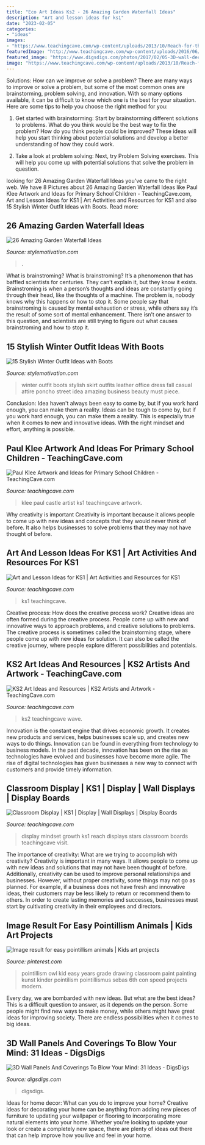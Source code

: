 ```yaml
---
title: "Eco Art Ideas Ks2 - 26 Amazing Garden Waterfall Ideas"
description: "Art and lesson ideas for ks1"
date: "2023-02-05"
categories:
- "ideas"
images:
- "https://www.teachingcave.com/wp-content/uploads/2013/10/Reach-for-the-Stars.jpg"
featuredImage: "http://www.teachingcave.com/wp-content/uploads/2016/06/klee3.jpg"
featured_image: "https://www.digsdigs.com/photos/2017/02/05-3D-wall-decor-with-a-geometric-pattern.jpg"
image: "https://www.teachingcave.com/wp-content/uploads/2013/10/Reach-for-the-Stars.jpg"
---
```



Solutions: How can we improve or solve a problem?
There are many ways to improve or solve a problem, but some of the most common ones are brainstorming, problem solving, and innovation. With so many options available, it can be difficult to know which one is the best for your situation. Here are some tips to help you choose the right method for you:
1. Get started with brainstorming: Start by brainstorming different solutions to problems. What do you think would be the best way to fix the problem? How do you think people could be improved? These ideas will help you start thinking about potential solutions and develop a better understanding of how they could work.

2. Take a look at problem solving: Next, try Problem Solving exercises. This will help you come up with potential solutions that solve the problem in question.

	

		
looking for 26 Amazing Garden Waterfall Ideas you've came to the right web. We have 8 Pictures about 26 Amazing Garden Waterfall Ideas like Paul Klee Artwork and Ideas for Primary School Children - TeachingCave.com, Art and Lesson Ideas for KS1 | Art Activities and Resources for KS1 and also 15 Stylish Winter Outfit Ideas with Boots. Read more:
		
    
## 26 Amazing Garden Waterfall Ideas

<img loading=lazy src="https://www.stylemotivation.com/wp-content/uploads/2013/09/21.jpg" onerror="this.onerror=null;this.src='https://tse3.mm.bing.net/th?id=OIP._xNZAJccOB9peBUhFJ5sBAHaK2&amp;pid=15.1';" alt="26 Amazing Garden Waterfall Ideas">

_Source: stylemotivation.com_

>. 

	

What is brainstroming?
What is brainstroming? It’s a phenomenon that has baffled scientists for centuries. They can’t explain it, but they know it exists. Brainstroming is when a person’s thoughts and ideas are constantly going through their head, like the thoughts of a machine. The problem is, nobody knows why this happens or how to stop it. Some people say that brainstroming is caused by mental exhaustion or stress, while others say it’s the result of some sort of mental enhancement. There isn’t one answer to this question, and scientists are still trying to figure out what causes brainstroming and how to stop it.

    
## 15 Stylish Winter Outfit Ideas With Boots

<img loading=lazy src="https://www.stylemotivation.com/wp-content/uploads/2013/12/15-Stylish-Winter-Outfit-Ideas-with-Boots-7.jpg" onerror="this.onerror=null;this.src='https://tse3.mm.bing.net/th?id=OIP.rcxjgTlWEm5gCzVnarROtgHaK3&amp;pid=15.1';" alt="15 Stylish Winter Outfit Ideas with Boots">

_Source: stylemotivation.com_

>winter outfit boots stylish skirt outfits leather office dress fall casual attire poncho street idea amazing business beauty must piece. 

	

Conclusion: Idea haven't always been easy to come by, but if you work hard enough, you can make them a reality.
Ideas can be tough to come by, but if you work hard enough, you can make them a reality. This is especially true when it comes to new and innovative ideas. With the right mindset and effort, anything is possible.

    
## Paul Klee Artwork And Ideas For Primary School Children - TeachingCave.com

<img loading=lazy src="http://www.teachingcave.com/wp-content/uploads/2016/06/klee3.jpg" onerror="this.onerror=null;this.src='https://tse3.mm.bing.net/th?id=OIP.EriHM7v0i8JHQL-naRnqDgHaKd&amp;pid=15.1';" alt="Paul Klee Artwork and Ideas for Primary School Children - TeachingCave.com">

_Source: teachingcave.com_

>klee paul castle artist ks1 teachingcave artwork. 

	

Why creativity is important
Creativity is important because it allows people to come up with new ideas and concepts that they would never think of before. It also helps businesses to solve problems that they may not have thought of before.

    
## Art And Lesson Ideas For KS1 | Art Activities And Resources For KS1

<img loading=lazy src="https://www.teachingcave.com/wp-content/uploads/2013/11/Art-landscape.jpg" onerror="this.onerror=null;this.src='https://tse1.mm.bing.net/th?id=OIP.7Ov8nWH42tUznv_AKFQeEgAAAA&amp;pid=15.1';" alt="Art and Lesson Ideas for KS1 | Art Activities and Resources for KS1">

_Source: teachingcave.com_

>ks1 teachingcave. 

	

Creative process: How does the creative process work?
Creative ideas are often formed during the creative process. People come up with new and innovative ways to approach problems, and creative solutions to problems. The creative process is sometimes called the brainstorming stage, where people come up with new ideas for solution. It can also be called the creative journey, where people explore different possibilities and potentials.

    
## KS2 Art Ideas And Resources | KS2 Artists And Artwork - TeachingCave.com

<img loading=lazy src="https://www.teachingcave.com/wp-content/uploads/2013/11/paper-art.jpg" onerror="this.onerror=null;this.src='https://tse4.mm.bing.net/th?id=OIP.LOl6s0IVgYYxkSUXP6JgYQHaHW&amp;pid=15.1';" alt="KS2 Art Ideas and Resources | KS2 Artists and Artwork - TeachingCave.com">

_Source: teachingcave.com_

>ks2 teachingcave wave. 

	

Innovation is the constant engine that drives economic growth. It creates new products and services, helps businesses scale up, and creates new ways to do things. Innovation can be found in everything from technology to business models. In the past decade, innovation has been on the rise as technologies have evolved and businesses have become more agile. The rise of digital technologies has given businesses a new way to connect with customers and provide timely information.

    
## Classroom Display | KS1 | Display | Wall Displays | Display Boards

<img loading=lazy src="https://www.teachingcave.com/wp-content/uploads/2013/10/Reach-for-the-Stars.jpg" onerror="this.onerror=null;this.src='https://tse3.mm.bing.net/th?id=OIP.qWDK_pH1WoHC9DQ79izVgwHaHa&amp;pid=15.1';" alt="Classroom Display | KS1 | Display | Wall Displays | Display Boards">

_Source: teachingcave.com_

>display mindset growth ks1 reach displays stars classroom boards teachingcave visit. 

	

The importance of creativity: What are we trying to accomplish with creativity?
Creativity is important in many ways. It allows people to come up with new ideas and solutions that may not have been thought of before. Additionally, creativity can be used to improve personal relationships and businesses. However, without proper creativity, some things may not go as planned. For example, if a business does not have fresh and innovative ideas, their customers may be less likely to return or recommend them to others. In order to create lasting memories and successes, businesses must start by cultivating creativity in their employees and directors.

    
## Image Result For Easy Pointillism Animals | Kids Art Projects

<img loading=lazy src="https://i.pinimg.com/736x/70/5e/49/705e490c3f35b15162484baf35eea20a.jpg" onerror="this.onerror=null;this.src='https://tse4.mm.bing.net/th?id=OIP.9Q1Dvlamw3TLAc8mVaNX0AHaJ4&amp;pid=15.1';" alt="Image result for easy pointillism animals | Kids art projects">

_Source: pinterest.com_

>pointillism owl kid easy years grade drawing classroom paint painting kunst kinder pointilism pointillismus sebas 6th con speed projects modern. 

	

Every day, we are bombarded with new ideas. But what are the best ideas? This is a difficult question to answer, as it depends on the person. Some people might find new ways to make money, while others might have great ideas for improving society. There are endless possibilities when it comes to big ideas.

    
## 3D Wall Panels And Coverings To Blow Your Mind: 31 Ideas - DigsDigs

<img loading=lazy src="https://www.digsdigs.com/photos/2017/02/05-3D-wall-decor-with-a-geometric-pattern.jpg" onerror="this.onerror=null;this.src='https://tse1.mm.bing.net/th?id=OIP.0veh_tPvqVHs_-Kv24WjHwHaLH&amp;pid=15.1';" alt="3D Wall Panels And Coverings To Blow Your Mind: 31 Ideas - DigsDigs">

_Source: digsdigs.com_

>digsdigs. 

	

Ideas for home decor: What can you do to improve your home?
Creative ideas for decorating your home can be anything from adding new pieces of furniture to updating your wallpaper or flooring to incorporating more natural elements into your home. Whether you're looking to update your look or create a completely new space, there are plenty of ideas out there that can help improve how you live and feel in your home.

